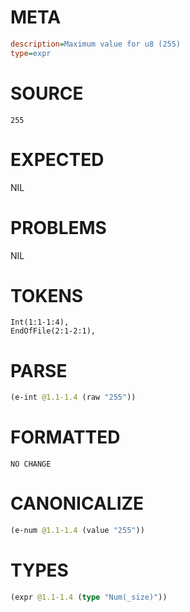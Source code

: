 # META
~~~ini
description=Maximum value for u8 (255)
type=expr
~~~
# SOURCE
~~~roc
255
~~~
# EXPECTED
NIL
# PROBLEMS
NIL
# TOKENS
~~~zig
Int(1:1-1:4),
EndOfFile(2:1-2:1),
~~~
# PARSE
~~~clojure
(e-int @1.1-1.4 (raw "255"))
~~~
# FORMATTED
~~~roc
NO CHANGE
~~~
# CANONICALIZE
~~~clojure
(e-num @1.1-1.4 (value "255"))
~~~
# TYPES
~~~clojure
(expr @1.1-1.4 (type "Num(_size)"))
~~~
